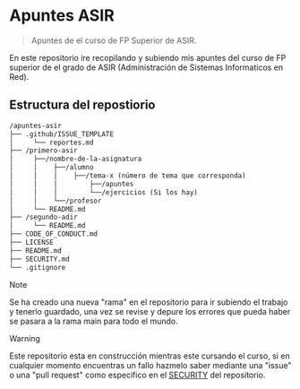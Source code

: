 # Apuntes ASIR
> Apuntes de el curso de FP Superior de ASIR.

En este repositorio ire recopilando y subiendo mis apuntes del curso de FP superior de el grado de ASIR (Administración de Sistemas Informaticos en Red).

## Estructura del repostiorio
```txt
/apuntes-asir
├── .github/ISSUE_TEMPLATE
│     └── reportes.md
├── /primero-asir
│     ├──/nombre-de-la-asignatura
│     │    ├──/alumno
│     │    │    ├──/tema-x (número de tema que corresponda)
│     │    │        ├──/apuntes
│     │    │        └──/ejercicios (Si los hay)
│     │    └──/profesor
│     └── README.md
├── /segundo-adir
│     └── README.md
├── CODE_OF_CONDUCT.md
├── LICENSE
├── README.md
├── SECURITY.md
└── .gitignore
```

>[!NOTE]
>Se ha creado una nueva "rama" en el repositorio para ir subiendo el trabajo y tenerlo guardado, una vez se revise y depure los errores que pueda haber se pasara a la rama main para todo el mundo.

>[!WARNING]
>Este repositorio esta en construcción mientras este cursando el curso, si en cualquier momento encuentras un fallo hazmelo saber mediante una "issue" o una "pull request" como especifico en el [SECURITY](https://github.com/N0EV/apuntes-asir/blob/9a59798826490fee778c7a585de24d7177c14208/SECURITY.md) del repositorio.
